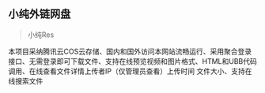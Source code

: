 ## 小纯外链网盘

> 小纯Res

本项目采纳腾讯云COS云存储、国内和国外访问本网站流畅运行、采用聚合登录接口、无需登录即可下载文件、支持在线预览视频和图片格式、HTML和UBB代码调用、在线查看文件详情上传者IP（仅管理员查看）上传时间 文件大小、支持在线搜索文件